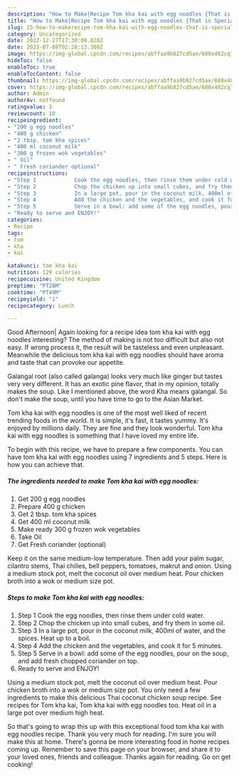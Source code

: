 ```yaml
---
description: "How to Make|Recipe Tom kha kai with egg noodles {That is Special"
title: "How to Make|Recipe Tom kha kai with egg noodles {That is Special"
slug: 15-how-to-makerecipe-tom-kha-kai-with-egg-noodles-that-is-special
category: Uncategorized
date: 2022-12-27T17:30:08.828Z
date: 2023-07-08T02:28:13.308Z
image: https://img-global.cpcdn.com/recipes/abffaa9b827cd5ae/680x482cq70/tom-kha-kai-with-egg-noodles-recipe-main-photo.jpg
hideToc: false
enableToc: true
enableTocContent: false
thumbnail: https://img-global.cpcdn.com/recipes/abffaa9b827cd5ae/680x482cq70/tom-kha-kai-with-egg-noodles-recipe-main-photo.jpg
cover: https://img-global.cpcdn.com/recipes/abffaa9b827cd5ae/680x482cq70/tom-kha-kai-with-egg-noodles-recipe-main-photo.jpg
author: Admin
authorAv: notfound
ratingvalue: 3
reviewcount: 10
recipeingredient:
- "200 g egg noodles"
- "400 g chicken"
- "2 tbsp. tom kha spices"
- "400 ml coconut milk"
- "300 g frozen wok vegetables"
- " Oil"
- " Fresh coriander optional"
recipeinstructions:
- "Step 1            Cook the egg noodles, then rinse them under cold water."
- "Step 2            Chop the chicken up into small cubes, and fry them in some oil."
- "Step 3            In a large pot, pour in the coconut milk, 400ml of water, and the spices. Heat up to a boil."
- "Step 4            Add the chicken and the vegetables, and cook it for 5 minutes."
- "Step 5            Serve in a bowl: add some of the egg noodles, pour on the soup, and add fresh chopped coriander on top."
- "Ready to serve and ENJOY!"
categories:
- Recipe
tags:
- tom
- kha
- kai

katakunci: tom kha kai 
nutrition: 129 calories
recipecuisine: United Kingdom
preptime: "PT28M"
cooktime: "PT49M"
recipeyield: "1"
recipecategory: Lunch

---
```



Good Afternoon| Again looking for a recipe idea tom kha kai with egg noodles interesting? The method of making is not too difficult but also not easy. If wrong process it, the result will be tasteless and even unpleasant. Meanwhile the delicious tom kha kai with egg noodles should have aroma and taste that can provoke our appetite.





Galangal root (also called galanga) looks very much like ginger but tastes very very different. It has an exotic pine flavor, that in my opinion, totally makes the soup. Like I mentioned above, the word Kha means galangal. So don&#39;t make the soup, until you have time to go to the Asian Market.

Tom kha kai with egg noodles is one of the most well liked of recent trending foods in the world. It is simple, it's fast, it tastes yummy. It's enjoyed by millions daily. They are fine and they look wonderful. Tom kha kai with egg noodles is something that I have loved my entire life.


To begin with this recipe, we have to prepare a few components. You can have tom kha kai with egg noodles using 7 ingredients and 5 steps. Here is how you can achieve that.

<!--inarticleads1-->

##### The ingredients needed to make Tom kha kai with egg noodles:

1. Get 200 g egg noodles
1. Prepare 400 g chicken
1. Get 2 tbsp. tom kha spices
1. Get 400 ml coconut milk
1. Make ready 300 g frozen wok vegetables
1. Take  Oil
1. Get  Fresh coriander (optional)


Keep it on the same medium-low temperature. Then add your palm sugar, cilantro stems, Thai chilies, bell peppers, tomatoes, makrut and onion. Using a medium stock pot, melt the coconut oil over medium heat. Pour chicken broth into a wok or medium size pot. 

<!--inarticleads2-->

##### Steps to make Tom kha kai with egg noodles:

1. Step 1            Cook the egg noodles, then rinse them under cold water.
1. Step 2            Chop the chicken up into small cubes, and fry them in some oil.
1. Step 3            In a large pot, pour in the coconut milk, 400ml of water, and the spices. Heat up to a boil.
1. Step 4            Add the chicken and the vegetables, and cook it for 5 minutes.
1. Step 5            Serve in a bowl: add some of the egg noodles, pour on the soup, and add fresh chopped coriander on top.
1. Ready to serve and ENJOY!

Using a medium stock pot, melt the coconut oil over medium heat. Pour chicken broth into a wok or medium size pot. You only need a few ingredients to make this delicious Thai coconut chicken soup recipe. See recipes for Tom kha kai, Tom kha kai with egg noodles too. Heat oil in a large pot over medium high heat. 

So that's going to wrap this up with this exceptional food tom kha kai with egg noodles recipe. Thank you very much for reading. I'm sure you will make this at home. There's gonna be more interesting food in home recipes coming up. Remember to save this page on your browser, and share it to your loved ones, friends and colleague. Thanks again for reading. Go on get cooking!

